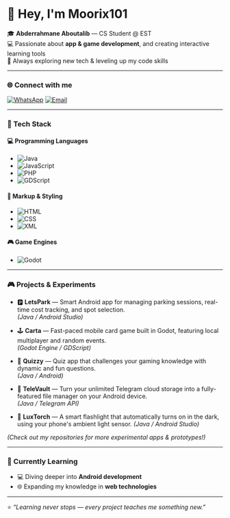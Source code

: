 # 👋 Hey, I'm Moorix101

🎓 **Abderrahmane Aboutalib** — CS Student @ EST  
💻 Passionate about **app & game development**, and creating interactive learning tools  
🚀 Always exploring new tech & leveling up my code skills  

---

### 🌐 Connect with me
[![WhatsApp](https://img.shields.io/badge/WhatsApp-25D366?style=for-the-badge&logo=whatsapp&logoColor=white)](https://wa.me/212684097860)
[![Email](https://img.shields.io/badge/Email-D14836?style=for-the-badge&logo=gmail&logoColor=white)](mailto:abderrahmaneaboutalibofficiel@gmail.com)

---

### 🧠 Tech Stack

#### 💻 Programming Languages
- ![Java](https://img.shields.io/badge/Java-ED8B00?style=for-the-badge&logo=java&logoColor=white)
- ![JavaScript](https://img.shields.io/badge/JavaScript-F7DF1E?style=for-the-badge&logo=javascript&logoColor=black)
- ![PHP](https://img.shields.io/badge/PHP-777BB4?style=for-the-badge&logo=php&logoColor=white)
- ![GDScript](https://img.shields.io/badge/GDScript-478CBF?style=for-the-badge&logo=godot-engine&logoColor=white)

#### 📄 Markup & Styling
- ![HTML](https://img.shields.io/badge/HTML-E34F26?style=for-the-badge&logo=html5&logoColor=white)
- ![CSS](https://img.shields.io/badge/CSS-1572B6?style=for-the-badge&logo=css3&logoColor=white)
- ![XML](https://img.shields.io/badge/XML-006699?style=for-the-badge&logo=xml5&logoColor=white)

#### 🎮 Game Engines
- ![Godot](https://img.shields.io/badge/Godot-478CBF?style=for-the-badge&logo=godot-engine&logoColor=white)

---

### 🎮 Projects & Experiments

- 🅿️ **LetsPark** — Smart Android app for managing parking sessions, real-time cost tracking, and spot selection.  
  *(Java / Android Studio)*  

- 🕹️ **Carta** — Fast-paced mobile card game built in Godot, featuring local multiplayer and random events.  
  *(Godot Engine / GDScript)*  

- 🧠 **Quizzy** — Quiz app that challenges your gaming knowledge with dynamic and fun questions.  
  *(Java / Android)*  

- 🔐 **TeleVault** — Turn your unlimited Telegram cloud storage into a fully-featured file manager on your Android device.  
  *(Java / Telegram API)*  

- 🔦 **LuxTorch** — A smart flashlight that automatically turns on in the dark, using your phone's ambient light sensor.
  *(Java / Android Studio)*  

*(Check out my repositories for more experimental apps & prototypes!)*  

---

### 🌱 Currently Learning
- 💻 Diving deeper into **Android development**
- 🌐 Expanding my knowledge in **web technologies**

---

⭐ _“Learning never stops — every project teaches me something new.”_
